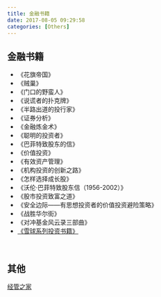 ```yaml
---
title: 金融书籍
date: 2017-08-05 09:29:58
categories: [Others]
---
```


## ​金融书籍

* 《花旗帝国》
* 《贼巢》
* 《门口的野蛮人》
* 《说谎者的扑克牌》
* 《半路出道的投行家》
* 《证券分析》
* 《金融炼金术》
* 《聪明的投资者》
* 《巴菲特致股东的信》
* 《价值投资》
* 《有效资产管理》
* 《机构投资的创新之路》
* 《怎样选择成长股》
* 《沃伦·巴菲特致股东信（1956-2002）》
* 《股市投资致富之道》
* 《安全边际——有思想投资者的价值投资避险策略》
* 《战胜华尔街》
* 《对冲基金风云录三部曲》
* [《雪球系列投资书籍》](https://www.douban.com/doulist/40201645/)

<br>

## 其他
[经管之家](https://bbs.pinggu.org/)
